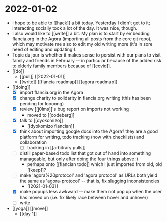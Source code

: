# 2022-01-02

- I hope to be able to [[hack]] a bit today. Yesterday I didn't get to it; interacting socially took a lot of the day. It was nice, though.
- I also would like to [[write]] a bit. My plan is to start by embedding flancia.org in the Agora (importing all posts from the core git repo), which may motivate me also to edit my old writing more (it's in sore need of editing and updating!).
- Topic du jour is whether it makes sense to persist with our plans to visit family and friends in February -- in particular because of the added risk to elderly family members because of [[covid]].
- [[do]]
  - [[pull]] [[2022-01-01]]
  - [[write]] [[flancia roadmap]] [[agora roadmap]]
- [[doing]]
  - [x] import flancia.org in the Agora
  - [x] change charity to solidarity in flancia.org writing (this has been pending for loooong)
  - [x] review [[j0lms]]'s bug report on imports not working
    - moved to [[codeberg]]
  - [x] talk to [[dyokomizo]]
    - [[dyokomizo flancian]]
  - [x] think about importing google docs into the Agora? they are a good platform for writing, todo tracking (now with checklists) and collaboration
    - [ ] tracking in [[arbitrary pulls]]
  - [ ] distill paper-based todo list that got out of hand into something manageable, but only after doing the four things above :)
    - perhaps onto [[flancian todo]] which I just imported from old, old [[keep]]?
  - [ ] make 'agora%20protocol' and 'agora protocol' as URLs both yield the same as 'agora-protocol' -- that is, fix slugging inconsistencies
    - [[2021-01-03]]
  - [x] make popups less awkward -- make them not pop up when the user has moved on (i.e. fix likely race between hover and unhover)
  - [ ] write
- [[yoga]] [[move]]
  - [[day 1]]
